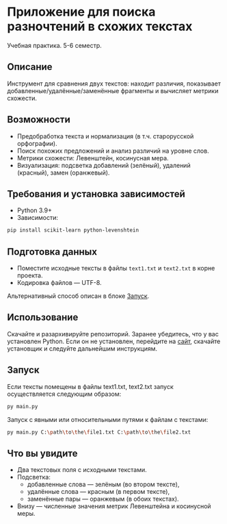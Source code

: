 # Приложение для поиска разночтений в схожих текстах

Учебная практика. 5-6 семестр.

## Описание
Инструмент для сравнения двух текстов: находит различия, показывает добавленные/удалённые/заменённые фрагменты и вычисляет метрики схожести.

## Возможности
- Предобработка текста и нормализация (в т.ч. старорусской орфографии).
- Поиск похожих предложений и анализ различий на уровне слов.
- Метрики схожести: Левенштейн, косинусная мера.
- Визуализация: подсветка добавлений (зелёный), удалений (красный), замен (оранжевый).

## Требования и установка зависимостей

- Python 3.9+
- Зависимости:
```bash
pip install scikit-learn python-levenshtein
```
## Подготовка данных
- Поместите исходные тексты в файлы `text1.txt` и `text2.txt` в корне проекта.
- Кодировка файлов — UTF-8.

Альтернативный способ описан в блоке [Запуск](#запуск).

## Использование

Скачайте и разархивируйте репозиторий. Заранее убедитесь, что у вас установлен Python. Если он не установлен, перейдите на [сайт](https://www.python.org/), скачайте установщик и следуйте дальнейшим инструкциям.

## Запуск

Если тексты помещены в файлы text1.txt, text2.txt запуск осуществляется следующим образом:

```bash
py main.py
```

Запуск с явными или относительными путями к файлам с текстами:
```bash
py main.py C:\path\to\the\file1.txt C:\path\to\the\file2.txt
```

## Что вы увидите
- Два текстовых поля с исходными текстами.
- Подсветка:
  - добавленные слова — зелёным (во втором тексте),
  - удалённые слова — красным (в первом тексте),
  - заменённые пары — оранжевым (в обоих текстах).
- Внизу — численные значения метрик Левенштейна и косинусной меры.



